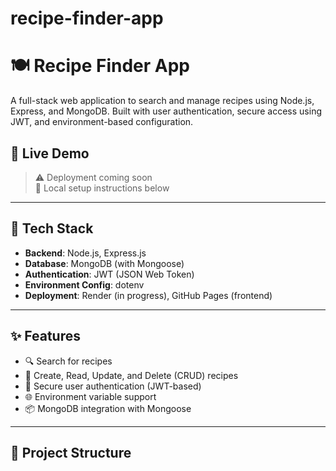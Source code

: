 # recipe-finder-app

# 🍽️ Recipe Finder App

A full-stack web application to search and manage recipes using Node.js, Express, and MongoDB. Built with user authentication, secure access using JWT, and environment-based configuration.

## 🚀 Live Demo

> ⚠️ Deployment coming soon  
> 🔧 Local setup instructions below

---

## 🧰 Tech Stack

- **Backend**: Node.js, Express.js
- **Database**: MongoDB (with Mongoose)
- **Authentication**: JWT (JSON Web Token)
- **Environment Config**: dotenv
- **Deployment**: Render (in progress), GitHub Pages (frontend)

---

## ✨ Features

- 🔍 Search for recipes
- 📝 Create, Read, Update, and Delete (CRUD) recipes
- 🔐 Secure user authentication (JWT-based)
- 🌐 Environment variable support
- 📦 MongoDB integration with Mongoose

---

## 📁 Project Structure

